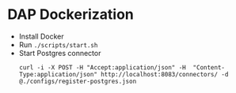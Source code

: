 # DAP Dockerization

- Install Docker
- Run `./scripts/start.sh`
- Start Postgres connector
  ```
  curl -i -X POST -H "Accept:application/json" -H  "Content-Type:application/json" http://localhost:8083/connectors/ -d @./configs/register-postgres.json
  ```
